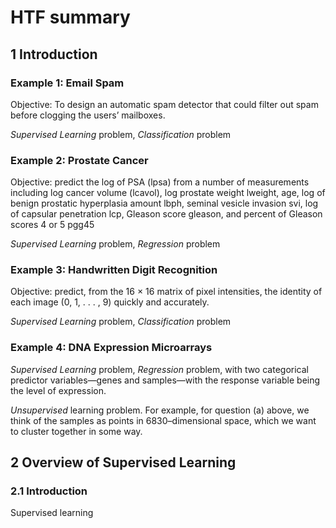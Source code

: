 # HTF summary

## 1 Introduction

### Example 1: Email Spam
Objective: To design an automatic spam detector that
could filter out spam before clogging the users’ mailboxes.

*Supervised Learning* problem, *Classification* problem

### Example 2: Prostate Cancer
Objective: predict the log of PSA (lpsa) from a number of measurements including log cancer volume (lcavol), log prostate weight lweight, age, log of benign prostatic hyperplasia amount lbph, seminal vesicle invasion svi, log of capsular penetration lcp, Gleason score gleason, and percent of Gleason scores 4 or 5 pgg45

*Supervised Learning* problem, *Regression* problem

### Example 3: Handwritten Digit Recognition
Objective: predict, from the 16 × 16 matrix of pixel
intensities, the identity of each image (0, 1, . . . , 9) quickly and accurately.

*Supervised Learning* problem, *Classification* problem

### Example 4: DNA Expression Microarrays
*Supervised Learning* problem, *Regression* problem, with two categorical predictor variables—genes and samples—with the response variable being the level of expression.

*Unsupervised* learning problem. For example, for question (a) above, we think of the samples as points in 6830–dimensional space, which we want to cluster together in some way.

## 2 Overview of Supervised Learning
### 2.1 Introduction
Supervised learning

